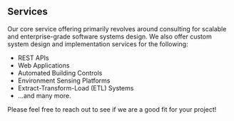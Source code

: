 ## Services
 
Our core service offering primarily revolves around consulting for scalable and 
enterprise-grade software systems design. We also offer custom system design and
implementation services for the following:

- REST APIs
- Web Applications
- Automated Building Controls
- Environment Sensing Platforms
- Extract-Transform-Load (ETL) Systems
- ...and many more.
 
Please feel free to reach out to see if we are a good fit for your project!
